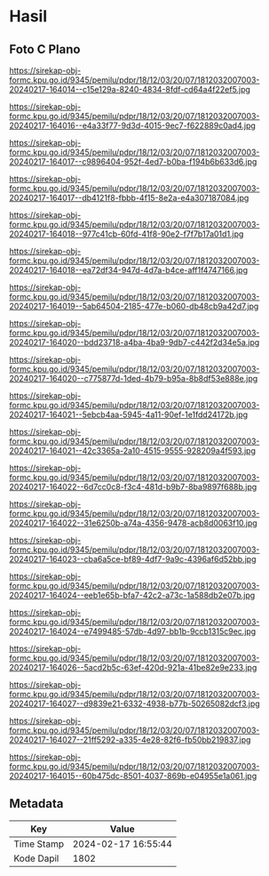 # Hasil

## Foto C Plano

https://sirekap-obj-formc.kpu.go.id/9345/pemilu/pdpr/18/12/03/20/07/1812032007003-20240217-164014--c15e129a-8240-4834-8fdf-cd64a4f22ef5.jpg

https://sirekap-obj-formc.kpu.go.id/9345/pemilu/pdpr/18/12/03/20/07/1812032007003-20240217-164016--e4a33f77-9d3d-4015-9ec7-f622889c0ad4.jpg

https://sirekap-obj-formc.kpu.go.id/9345/pemilu/pdpr/18/12/03/20/07/1812032007003-20240217-164017--c9896404-952f-4ed7-b0ba-f194b6b633d6.jpg

https://sirekap-obj-formc.kpu.go.id/9345/pemilu/pdpr/18/12/03/20/07/1812032007003-20240217-164017--db4121f8-fbbb-4f15-8e2a-e4a307187084.jpg

https://sirekap-obj-formc.kpu.go.id/9345/pemilu/pdpr/18/12/03/20/07/1812032007003-20240217-164018--977c41cb-60fd-41f8-90e2-f7f7b17a01d1.jpg

https://sirekap-obj-formc.kpu.go.id/9345/pemilu/pdpr/18/12/03/20/07/1812032007003-20240217-164018--ea72df34-947d-4d7a-b4ce-aff1f4747166.jpg

https://sirekap-obj-formc.kpu.go.id/9345/pemilu/pdpr/18/12/03/20/07/1812032007003-20240217-164019--5ab64504-2185-477e-b060-db48cb9a42d7.jpg

https://sirekap-obj-formc.kpu.go.id/9345/pemilu/pdpr/18/12/03/20/07/1812032007003-20240217-164020--bdd23718-a4ba-4ba9-9db7-c442f2d34e5a.jpg

https://sirekap-obj-formc.kpu.go.id/9345/pemilu/pdpr/18/12/03/20/07/1812032007003-20240217-164020--c775877d-1ded-4b79-b95a-8b8df53e888e.jpg

https://sirekap-obj-formc.kpu.go.id/9345/pemilu/pdpr/18/12/03/20/07/1812032007003-20240217-164021--5ebcb4aa-5945-4a11-90ef-1e1fdd24172b.jpg

https://sirekap-obj-formc.kpu.go.id/9345/pemilu/pdpr/18/12/03/20/07/1812032007003-20240217-164021--42c3365a-2a10-4515-9555-928209a4f593.jpg

https://sirekap-obj-formc.kpu.go.id/9345/pemilu/pdpr/18/12/03/20/07/1812032007003-20240217-164022--6d7cc0c8-f3c4-481d-b9b7-8ba9897f688b.jpg

https://sirekap-obj-formc.kpu.go.id/9345/pemilu/pdpr/18/12/03/20/07/1812032007003-20240217-164022--31e6250b-a74a-4356-9478-acb8d0063f10.jpg

https://sirekap-obj-formc.kpu.go.id/9345/pemilu/pdpr/18/12/03/20/07/1812032007003-20240217-164023--cba6a5ce-bf89-4df7-9a9c-4396af6d52bb.jpg

https://sirekap-obj-formc.kpu.go.id/9345/pemilu/pdpr/18/12/03/20/07/1812032007003-20240217-164024--eeb1e65b-bfa7-42c2-a73c-1a588db2e07b.jpg

https://sirekap-obj-formc.kpu.go.id/9345/pemilu/pdpr/18/12/03/20/07/1812032007003-20240217-164024--e7499485-57db-4d97-bb1b-9ccb1315c9ec.jpg

https://sirekap-obj-formc.kpu.go.id/9345/pemilu/pdpr/18/12/03/20/07/1812032007003-20240217-164026--5acd2b5c-63ef-420d-921a-41be82e9e233.jpg

https://sirekap-obj-formc.kpu.go.id/9345/pemilu/pdpr/18/12/03/20/07/1812032007003-20240217-164027--d9839e21-6332-4938-b77b-50265082dcf3.jpg

https://sirekap-obj-formc.kpu.go.id/9345/pemilu/pdpr/18/12/03/20/07/1812032007003-20240217-164027--21ff5292-a335-4e28-82f6-fb50bb219837.jpg

https://sirekap-obj-formc.kpu.go.id/9345/pemilu/pdpr/18/12/03/20/07/1812032007003-20240217-164015--60b475dc-8501-4037-869b-e04955e1a061.jpg


## Metadata

| Key        | Value               |
| ---------- | ------------------- |
| Time Stamp | 2024-02-17 16:55:44 |
| Kode Dapil | 1802                |



